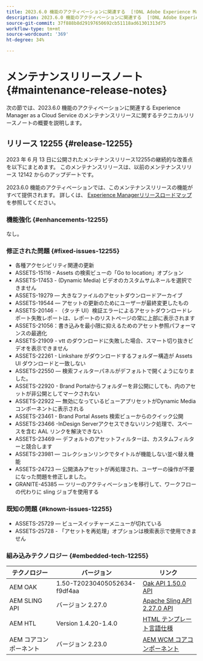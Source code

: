 ```yaml
---
title: 2023.6.0 機能のアクティベーションに関連する  [!DNL Adobe Experience Manager] as a Cloud Service のメンテナンスリリースノート。
description: 2023.6.0 機能のアクティベーションに関連する  [!DNL Adobe Experience Manager] as a Cloud Service のメンテナンスリリースノート。
source-git-commit: 37f888b8d29197650692cb51118ad61301313d75
workflow-type: tm+mt
source-wordcount: '369'
ht-degree: 34%

---
```


# メンテナンスリリースノート {#maintenance-release-notes}

次の節では、2023.6.0 機能のアクティベーションに関連する Experience Manager as a Cloud Service のメンテナンスリリースに関するテクニカルリリースノートの概要を説明します。

## リリース 12255 {#release-12255}

2023 年 6 月 13 日に公開されたメンテナンスリリース12255の継続的な改善点を以下にまとめます。 このメンテナンスリリースは、以前のメンテナンスリリース 12142 からのアップデートです。

2023.6.0 機能のアクティベーションでは、このメンテナンスリリースの機能がすべて提供されます。 詳しくは、 [Experience Managerリリースロードマップ](https://experienceleague.adobe.com/docs/experience-manager-release-information/aem-release-updates/update-releases-roadmap.html?lang=ja) を参照してください。

### 機能強化 {#enhancements-12255}

なし。

### 修正された問題 {#fixed-issues-12255}

- 各種アクセシビリティ関連の更新
- ASSETS-15116 - Assets の検索ビューの「Go to location」オプション
- ASSETS-17453 - (Dynamic Media) ビデオのカスタムサムネールを選択できません
- ASSETS-19279 — 大きなファイルのアセットダウンロードアーカイブ
- ASSETS-19544 — アセットの更新のためにユーザーが最終変更したもの
- ASSETS-20146 - （タッチ UI）検証エラーによるアセットダウンロードレポート失敗レポートは、レポートのリストページの常に上部に表示されます
- ASSETS-21056：書き込みを最小限に抑えるためのアセット参照パフォーマンスの最適化
- ASSETS-21909 - vtt のダウンロードに失敗した場合、スマート切り抜きビデオを表示できません
- ASSETS-22261 - Linkshare がダウンロードするフォルダー構造が Assets UI ダウンロードと一致しない
- ASSETS-22550 — 検索フィルターパネルがデフォルトで開くようになりました。
- ASSETS-22920 - Brand Portalからフォルダーを非公開にしても、内のアセットが非公開としてマークされない
- ASSETS-22922 — 無効になっているビューアプリセットがDynamic Mediaコンポーネントに表示される
- ASSETS-23461 - Brand Portal Assets 検索ビューからのクイック公開
- ASSETS-23466 -InDesign Serverアクセスできないリンク処理で、スペースを含む AAL リンクを解決できない
- ASSETS-23469 — デフォルトのアセットフィルターは、カスタムフィルターと競合します
- ASSETS-23981 — コレクションリンクでタイトルが機能しない並べ替え機能
- ASSETS-24723 — 公開済みアセットが再処理され、ユーザーの操作が不要になった問題を修正しました。
- GRANITE-45385 — ツリーのアクティベーションを移行して、ワークフローの代わりに sling ジョブを使用する

### 既知の問題 {#known-issues-12255}

- ASSETS-25729 — ビュースイッチャーメニューが切れている
- ASSETS-25728 - 「アセットを再処理」オプションは検索表示で使用できません

### 組み込みテクノロジー {#embedded-tech-12255}

| テクノロジー | バージョン | リンク |
|---|---|---|
| AEM OAK | 1.50-T20230405052634-f9df4aa | [Oak API 1.50.0 API](https://www.javadoc.io/doc/org.apache.jackrabbit/oak-api/1.50.0/index.html) |
| AEM SLING API | バージョン 2.27.0 | [Apache Sling API 2.27.0 API](https://www.javadoc.io/doc/org.apache.sling/org.apache.sling.api/latest/index.html) |
| AEM HTL | Version 1.4.20-1.4.0 | [HTML テンプレート言語仕様](https://github.com/adobe/htl-spec) |
| AEM コアコンポーネント | バージョン 2.23.0 | [AEM WCM コアコンポーネント](https://github.com/adobe/aem-core-wcm-components) |
